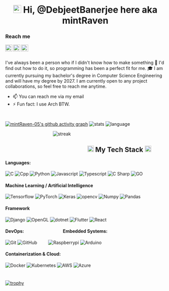 <h1 align=center> <img src="https://media.giphy.com/media/hvRJCLFzcasrR4ia7z/giphy.gif" width="25px"> Hi, @DebjeetBanerjee here aka mintRaven </h1>

<h3>Reach me</h3>

[<img align="left" alt="DebjeetBanerjee | LinkedIn" width="22px" src="./linkedin.svg" />][linkedin]
[<img align="left" alt="debjeetbanerjee48 | Gmail" width="22px" src="./gmail.svg" />][gmail]
[<img align="left" alt="Debjeetbanerjee | Medium" width="22px" src="./medium.svg" />][medium]

<br>
<br>

I've always been a person who if I didn't know how to make something 🔎 I'd find out how to do it, so programming has been a perfect fit for me.
🎓 I am currently pursuing my bachelor's degree in Computer Science Engineering and will have my degree by 2027. I am currently open to any project collaborations, so feel free to reach me anytime.
- 📫 You can reach me via my email
- ⚡ Fun fact: I use Arch BTW.

<h1 align=center></h1>

[![mintRaven-05's github activity graph](https://github-readme-activity-graph.vercel.app/graph?username=mintRaven-05&theme=github-compact&hide_border=true&grid=false&custom_title=Contribution%20graph)](https://github.com/mintRaven-05/github-readme-activity-graph)
![stats](https://github-readme-stats.vercel.app/api?username=mintRaven-05&count_private=true&show_icons=true&title_color=00bfbf&icon_color=00bfbf&text_color=c9d1d9&bg_color=0d1117&rank_icon=github&border_radius=20&hide_border=true)
![language](https://github-readme-stats.vercel.app/api/top-langs/?username=mintRaven-05&show_icons=true&title_color=00bfbf&icon_color=00bfbf&text_color=c9d1d9&bg_color=0d1117&hide_border=true) 

&nbsp;&nbsp;&nbsp;&nbsp;&nbsp;&nbsp;&nbsp;&nbsp;&nbsp;&nbsp;&nbsp;&nbsp;&nbsp;&nbsp;&nbsp;&nbsp;&nbsp;&nbsp;&nbsp;&nbsp;&nbsp;&nbsp;&nbsp;&nbsp;&nbsp;&nbsp;&nbsp;&nbsp;&nbsp;&nbsp;&nbsp;&nbsp;&nbsp;&nbsp;&nbsp;&nbsp;&nbsp; ![streak](https://github-readme-streak-stats-salesp07.vercel.app/?user=mintRaven-05&count_private=true&border_radius=20&ring=00bfbf&stroke=c9d1d9&background=0d1117&fire=00bfbf&currStreakNum=00bfbf&sideNums=00bfbf&sideNums=00bfbf&datesside=00bfbf&Labelscurr=00bfbf&currStreakLabel=00bfbf&sideLabels=00bfbf&dates=c9d1d9&border=c9d1d9%22%20alt=%22streak%20stats&hide_border=true)

<h2>&nbsp;&nbsp;&nbsp;&nbsp;&nbsp;&nbsp;&nbsp;&nbsp;&nbsp;&nbsp;&nbsp;&nbsp;&nbsp;&nbsp;&nbsp;&nbsp;&nbsp;&nbsp;&nbsp;&nbsp;&nbsp;&nbsp;&nbsp;&nbsp;&nbsp;&nbsp;&nbsp;&nbsp;&nbsp;&nbsp;&nbsp;&nbsp;&nbsp;&nbsp;&nbsp;&nbsp;&nbsp;&nbsp;&nbsp;&nbsp;&nbsp;&nbsp;&nbsp;&nbsp;&nbsp;&nbsp;&nbsp;&nbsp;&nbsp;&nbsp;&nbsp; <img src="./code.gif" height="20"/>  My Tech Stack  <img src="./code.gif" height="20"/></h2>
    
#### Languages: 
![C](https://img.shields.io/badge/-C-26004d?style=for-the-badge&logo=c&logoColor=white)
![Cpp](https://img.shields.io/badge/C%2B%2B-26004d?style=for-the-badge&logo=c%2B%2B&&logoColor=white)
![Python](https://img.shields.io/badge/-Python-26004d?style=for-the-badge&logo=python&logoColor=white)
![Javascript](https://img.shields.io/badge/-JavaScript-26004d?style=for-the-badge&logo=javascript&logoColor=white)
![Typescript](https://img.shields.io/badge/-TypeScript-26004d?style=for-the-badge&logo=typescript&logoColor=white)
![C Sharp](https://img.shields.io/badge/-C%20Sharp-26004d?style=for-the-badge&logo=csharp&logoColor=white)
![GO](https://img.shields.io/badge/-GO-26004d?style=for-the-badge&logo=go&logoColor=white)

#### Machine Learning / Artificial Intelligence
![Tensorflow](https://img.shields.io/badge/-Tensorflow-26004d?style=for-the-badge&logo=tensorflow&logoColor=white)
![PyTorch](https://img.shields.io/badge/-PyTorch-26004d?style=for-the-badge&logo=pytorch&logoColor=white)
![Keras](https://img.shields.io/badge/-Keras-26004d?style=for-the-badge&logo=keras&logoColor=white)
![opencv](https://img.shields.io/badge/-OpenCV-26004d?style=for-the-badge&logo=opencv&logoColor=white)
![Numpy](https://img.shields.io/badge/-Numpy-26004d?style=for-the-badge&logo=numpy&logoColor=white)
![Pandas](https://img.shields.io/badge/-Pandas-26004d?style=for-the-badge&logo=pandas&logoColor=white)

#### Framework
![Django](https://img.shields.io/badge/-Django-26004d?style=for-the-badge&logo=django&logoColor=white)
![OpenGL](https://img.shields.io/badge/-OpenGL-26004d?style=for-the-badge&logo=opengl&logoColor=white)
![dotnet](https://img.shields.io/badge/-.NET-26004d?style=for-the-badge&logo=dotnet&logoColor=white)
![Flutter](https://img.shields.io/badge/-Flutter-26004d?style=for-the-badge&logo=flutter&logoColor=white)
![React](https://img.shields.io/badge/-React-26004d?style=for-the-badge&logo=react&logoColor=white)

#### DevOps: &nbsp;&nbsp;&nbsp;&nbsp;&nbsp;&nbsp;&nbsp;&nbsp;&nbsp;&nbsp;&nbsp;&nbsp;&nbsp;&nbsp;&nbsp;&nbsp;&nbsp;&nbsp;&nbsp;&nbsp;&nbsp;&nbsp;&nbsp;&nbsp;&nbsp;&nbsp;&nbsp;&nbsp;&nbsp;&nbsp;&nbsp;&nbsp;&nbsp;&nbsp;&nbsp;  Embedded Systems:

![Git](https://img.shields.io/badge/-Git-26004d?style=for-the-badge&logo=git&logoColor=white)
![GitHub](https://img.shields.io/badge/-Github-26004d?style=for-the-badge&logo=github&logoColor=white)&nbsp;&nbsp;&nbsp;&nbsp;&nbsp;&nbsp;&nbsp;&nbsp;&nbsp;![Raspberrypi](https://img.shields.io/badge/-RaspberryPi-26004d?style=for-the-badge&logo=raspberrypi&logoColor=white)
![Arduino](https://img.shields.io/badge/-Arduino-26004d?style=for-the-badge&logo=arduino&logoColor=white)

#### Containerization & Cloud:
![Docker](https://img.shields.io/badge/-Docker-26004d?style=for-the-badge&logo=docker&logoColor=white)
![Kubernetes](https://img.shields.io/badge/-Kubernetes-26004d?style=for-the-badge&logo=kubernetes&logoColor=white)
![AWS](https://img.shields.io/badge/AWS-26004d.svg?style=for-the-badge&logo=amazon-aws&logoColor=white)
![Azure](https://img.shields.io/badge/-Azure-26004d?style=for-the-badge&logo=microsoftazure&logoColor=white)

<h1></h1>

[![trophy](https://github-profile-trophy.vercel.app/?username=mintRaven-05&no-frame=true&theme=nord&rows=2&column=8&layout=compact&margin-w=6)](https://github.com/ryo-ma/github-profile-trophy)

<h1></h1>

[linkedin]: https://www.linkedin.com/in/~debjeetbanerjee/
[medium]: https://medium.com/@debjeetbanerjee48
[gmail]:mailto:debjeetbanerjee48@gmail.com
